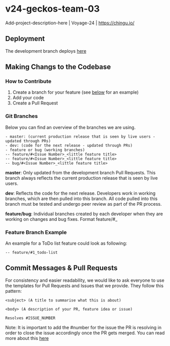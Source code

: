 # v24-geckos-team-03
Add-project-description-here | Voyage-24 | https://chingu.io/

## Deployment
The development branch deploys [here](https://chingu-voyages.github.io/v24-geckos-team-03/)

## Making Changs to the Codebase
### How to Contribute
1. Create a branch for your feature (see [below](#feature-branch-example) for an example)
2. Add your code
3. Create a Pull Request

### Git Branches
Below you can find an overview of the branches we are using.

```
- master: (current production release that is seen by live users - updated through PRs)
- dev: (code for the next release - updated through PRs)
- feature or bug (working branches)
-- feature/#<Issue Number>_<little feature title>
-- feature/#<Issue Number>_<little feature title>
-- bug/#<Issue Number>_<little feature title>
```

**master**: Only updated from the development branch Pull Requests. This branch always reflects the current production release that is seen by live users.

**dev**: Reflects the code for the next release. Developers work in working branches, which are then pulled into this branch. All code pulled into this branch must be tested and undergo peer review as part of the PR process.

**feature/bug**: Individual branches created by each developer when they are working on changes and bug fixes. Format feature/#<Issue Number>_<little feature title>

### Feature Branch Example

An example for a ToDo list feature could look as following:

```
-- feature/#1_todo-list
```

## Commit Messages & Pull Requests

For consistency and easier readability, we would like to ask everyone to use the templates for Pull Requests and Issues that we provide.
They follow this pattern:

```
<subject> (A title to summarise what this is about)

<body> (A description of your PR, feature idea or issue)

Resolves #ISSUE_NUMBER
```

Note: It is important to add the #number for the issue the PR is resolving in order to close the issue accordingly once the PR gets merged. You can read more about this [here](https://docs.github.com/en/free-pro-team@latest/github/managing-your-work-on-github/linking-a-pull-request-to-an-issue)
